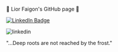 🌱  Lior Faigon's GitHub page 🌱


<a href="https://www.sitepoint.com/github-profile-readme/https://www.linkedin.com/in/lior-faigon-0b0724218/">
    <img src="https://img.shields.io/badge/LinkedIn-blue?style=for-the-badge&logo=linkedin&logoColor=white" alt="LinkedIn Badge"/>
  </a>

![linkedin](https://img.shields.io/badge/LinkedIn-blue?logo=linkedin&logoColor=white&style=for-the-badge)


"...Deep roots are not reached by the frost."
